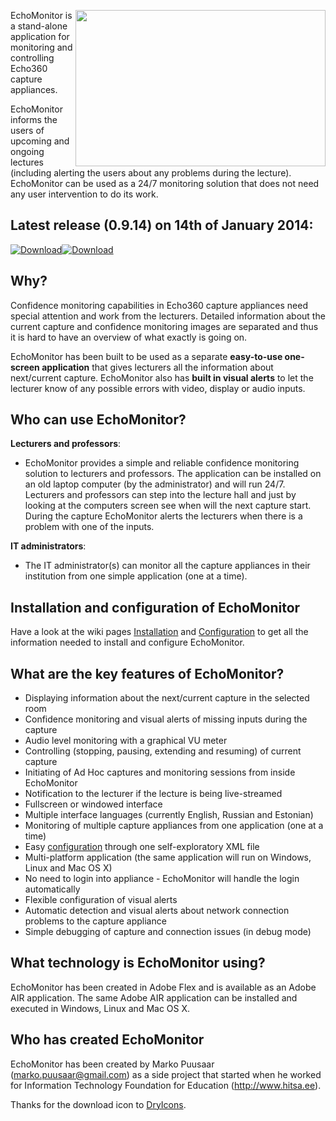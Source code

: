 <a href='http://code.google.com/p/echomonitor/wiki/Screenshots'><img src='http://estmarx.pri.ee/echomonitor/screenshots/echomonitor_3.png' align='right' width='400' height='250' /></a>
EchoMonitor is a stand-alone application for monitoring and controlling Echo360 capture appliances.

EchoMonitor informs the users of upcoming and ongoing lectures (including alerting the users about any problems during the lecture). EchoMonitor can be used as a 24/7 monitoring solution that does not need any user intervention to do its work.

## Latest release (0.9.14) on 14th of January 2014: ##
<div><a href='http://estmarx.pri.ee/echomonitor/EchoMonitor_0.9.14.air'><img src='http://estmarx.pri.ee/echomonitor/download_icon.png' alt='Download' title='Download' /><img src='http://estmarx.pri.ee/echomonitor/download_text.png' alt='Download' title='Download' /></a></div>

## Why? ##
Confidence monitoring capabilities in Echo360 capture appliances need special attention and work from the lecturers. Detailed information about the current capture and confidence monitoring images are separated and thus it is hard to have an overview of what exactly is going on.

EchoMonitor has been built to be used as a separate **easy-to-use one-screen application** that gives lecturers all the information about next/current capture. EchoMonitor also has **built in visual alerts** to let the lecturer know of any possible errors with video, display or audio inputs.

## Who can use EchoMonitor? ##
**Lecturers and professors**:
  * EchoMonitor provides a simple and reliable confidence monitoring solution to lecturers and professors. The application can be installed on an old laptop computer (by the administrator) and will run 24/7. Lecturers and professors can step into the lecture hall and just by looking at the computers screen see when will the next capture start. During the capture EchoMonitor alerts the lecturers when there is a problem with one of the inputs.

**IT administrators**:
  * The IT administrator(s) can monitor all the capture appliances in their institution from one simple application (one at a time).

## Installation and configuration of EchoMonitor ##
Have a look at the wiki pages [Installation](https://github.com/mpuusaar/echomonitor/wiki/Installation) and [Configuration](https://github.com/mpuusaar/echomonitor/wiki/Configuration) to get all the information needed to install and configure EchoMonitor.

## What are the key features of EchoMonitor? ##
  * Displaying information about the next/current capture in the selected room
  * Confidence monitoring and visual alerts of missing inputs during the capture
  * Audio level monitoring with a graphical VU meter
  * Controlling (stopping, pausing, extending and resuming) of current capture
  * Initiating of Ad Hoc captures and monitoring sessions from inside EchoMonitor
  * Notification to the lecturer if the lecture is being live-streamed
  * Fullscreen or windowed interface
  * Multiple interface languages (currently English, Russian and Estonian)
  * Monitoring of multiple capture appliances from one application (one at a time)
  * Easy [configuration](https://github.com/mpuusaar/echomonitor/wiki/Configuration) through one self-exploratory XML file
  * Multi-platform application (the same application will run on Windows, Linux and Mac OS X)
  * No need to login into appliance - EchoMonitor will handle the login automatically
  * Flexible configuration of visual alerts
  * Automatic detection and visual alerts about network connection problems to the capture appliance
  * Simple debugging of capture and connection issues (in debug mode)

## What technology is EchoMonitor using? ##
EchoMonitor has been created in Adobe Flex and is available as an Adobe AIR application. The same Adobe AIR application can be installed and executed in Windows, Linux and Mac OS X.

## Who has created EchoMonitor ##
EchoMonitor has been created by Marko Puusaar (marko.puusaar@gmail.com) as a side project that started when he worked for Information Technology Foundation for Education (http://www.hitsa.ee).

Thanks for the download icon to <a href='http://dryicons.com'>DryIcons</a>.
